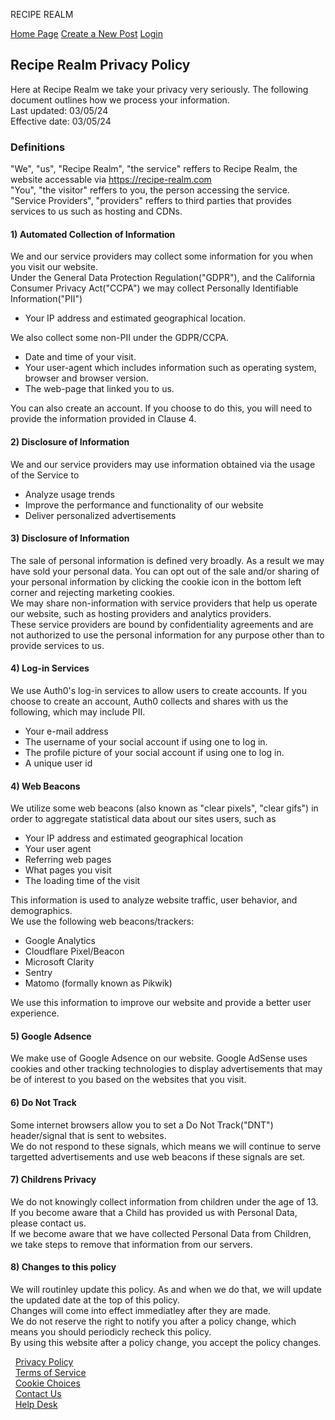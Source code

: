 RECIPE REALM

[Home Page](https://recipe-realm.com/) [Create a New Post](https://recipe-realm.com/createpost) [Login](https://recipe-realm.com/login)

Recipe Realm Privacy Policy
---------------------------

  
  

Here at Recipe Realm we take your privacy very seriously. The following document outlines how we process your information.  
Last updated: 03/05/24  
Effective date: 03/05/24  

### Definitions

"We", "us", "Recipe Realm", "the service" reffers to Recipe Realm, the website accessable via https://recipe-realm.com  
"You", "the visitor" reffers to you, the person accessing the service.  
"Service Providers", "providers" reffers to third parties that provides services to us such as hosting and CDNs.  
  
  

#### 1) Automated Collection of Information

  
We and our service providers may collect some information for you when you visit our website.  
Under the General Data Protection Regulation("GDPR"), and the California Consumer Privacy Act("CCPA") we may collect Personally Identifiable Information("PII")  

* Your IP address and estimated geographical location.

  
We also collect some non-PII under the GDPR/CCPA.  

* Date and time of your visit.
* Your user-agent which includes information such as operating system, browser and browser version.
* The web-page that linked you to us.

  
You can also create an account. If you choose to do this, you will need to provide the information provided in Clause 4.  
  

#### 2) Disclosure of Information

  
We and our service providers may use information obtained via the usage of the Service to  

* Analyze usage trends
* Improve the performance and functionality of our website
* Deliver personalized advertisements

  
  

#### 3) Disclosure of Information

The sale of personal information is defined very broadly. As a result we may have sold your personal data. You can opt out of the sale and/or sharing of your personal information by clicking the cookie icon in the bottom left corner and rejecting marketing cookies.  
We may share non-information with service providers that help us operate our website, such as hosting providers and analytics providers.  
These service providers are bound by confidentiality agreements and are not authorized to use the personal information for any purpose other than to provide services to us.  
  

#### 4) Log-in Services

  
We use Auth0's log-in services to allow users to create accounts. If you choose to create an account, Auth0 collects and shares with us the following, which may include PII.  

* Your e-mail address
* The username of your social account if using one to log in.
* The profile picture of your social account if using one to log in.
* A unique user id

  
  
  

#### 4) Web Beacons

  
We utilize some web beacons (also known as "clear pixels", "clear gifs") in order to aggregate statistical data about our sites users, such as  

* Your IP address and estimated geographical location
* Your user agent
* Referring web pages
* What pages you visit
* The loading time of the visit

  
This information is used to analyze website traffic, user behavior, and demographics.  
We use the following web beacons/trackers:

* Google Analytics
* Cloudflare Pixel/Beacon
* Microsoft Clarity
* Sentry
* Matomo (formally known as Pikwik)

  
We use this information to improve our website and provide a better user experience.  
  

#### 5) Google Adsence

  
We make use of Google Adsence on our website. Google AdSense uses cookies and other tracking technologies to display advertisements that may be of interest to you based on the websites that you visit.  
  

#### 6) Do Not Track

  
Some internet browsers allow you to set a Do Not Track("DNT") header/signal that is sent to websites.  
We do not respond to these signals, which means we will continue to serve targetted advertisements and use web beacons if these signals are set.  
  

#### 7) Childrens Privacy

  
We do not knowingly collect information from children under the age of 13.  
If you become aware that a Child has provided us with Personal Data, please contact us.  
If we become aware that we have collected Personal Data from Children, we take steps to remove that information from our servers.  
  

#### 8) Changes to this policy

  
We will routinley update this policy. As and when we do that, we will update the updated date at the top of this policy.  
Changes will come into effect immediatley after they are made.  
We do not reserve the right to notify you after a policy change, which means you should periodicly recheck this policy.  
By using this website after a policy change, you accept the policy changes.

  [Privacy Policy](https://recipe-realm.com/privacy)  
  [Terms of Service](https://recipe-realm.com/terms)  
  [Cookie Choices](#)  
  [Contact Us](https://recipe-realm.com/contact)  
  [Help Desk](https://help.recipe-realm.com/)